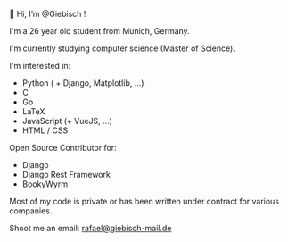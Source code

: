 👋 Hi, I’m @Giebisch !

I'm a 26 year old student from Munich, Germany. 

I'm currently studying computer science (Master of Science).

I'm interested in:
  + Python ( + Django, Matplotlib, ...)
  + C
  + Go
  + LaTeX
  + JavaScript (+ VueJS, ...)
  + HTML / CSS

Open Source Contributor for:
  + Django
  + Django Rest Framework
  + BookyWyrm

Most of my code is private or has been written under contract for various companies.
  
Shoot me an email: rafael@giebisch-mail.de
